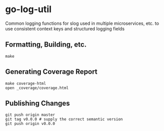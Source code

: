 # go-log-util

Common logging functions for slog used in multiple microservices, etc. to use consistent context keys and structured logging fields

## Formatting, Building, etc.

```
make
```

## Generating Coverage Report

```
make coverage-html
open _coverage/coverage.html
```

## Publishing Changes

```
git push origin master
git tag v0.0.0 # supply the correct semantic version
git push origin v0.0.0
```
